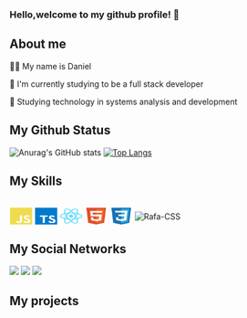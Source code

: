 ### Hello,welcome to my github profile! 👋

## About me
🙋‍♂️  My name is Daniel

🌱 I'm currently studying to be a full stack developer

🌱 Studying technology in systems analysis and development

## My Github Status
![Anurag's GitHub stats](https://github-readme-stats.vercel.app/api?username=Naad4&show_icons=true&theme=radical)
[![Top Langs](https://github-readme-stats.vercel.app/api/top-langs/?username=Naad4&layout=donut&theme=radical)](https://github.com/anuraghazra/github-readme-stats)


## My Skills
<div style="display: inline_block"><br>
  <img align="center" alt="Rafa-Js" height="30" width="40" src="https://raw.githubusercontent.com/devicons/devicon/master/icons/javascript/javascript-plain.svg">
  <img align="center" alt="Rafa-Ts" height="30" width="40" src="https://raw.githubusercontent.com/devicons/devicon/master/icons/typescript/typescript-plain.svg">
  <img align="center" alt="Rafa-React" height="30" width="40" src="https://raw.githubusercontent.com/devicons/devicon/master/icons/react/react-original.svg">
  <img align="center" alt="Rafa-HTML" height="30" width="40" src="https://raw.githubusercontent.com/devicons/devicon/master/icons/html5/html5-original.svg">
  <img align="center" alt="Rafa-CSS" height="30" width="40" src="https://raw.githubusercontent.com/devicons/devicon/master/icons/css3/css3-original.svg">
  <img align="center" alt="Rafa-CSS" height="30" width="40" src="https://cdn.jsdelivr.net/gh/devicons/devicon@latest/icons/nodejs/nodejs-original.svg" >

</div>

## My Social Networks

<div>
  <a href="https://www.instagram.com/daan_sjr/" target="_blank"><img src="https://img.shields.io/badge/-Instagram-%23E4405F?style=for-the-badge&logo=instagram&logoColor=white" target="_blank"></a>
  <a href = "danieljunior50065@gmail.com"><img src="https://img.shields.io/badge/-Gmail-%23333?style=for-the-badge&logo=gmail&logoColor=white" target="_blank"></a>
  <a href="https://www.linkedin.com/in/daniel-soares-da-silva-júnior-7ab793297/" target="_blank"><img src="https://img.shields.io/badge/-LinkedIn-%230077B5?style=for-the-badge&logo=linkedin&logoColor=white" target="_blank"></a> 
  
</div>

## My projects
